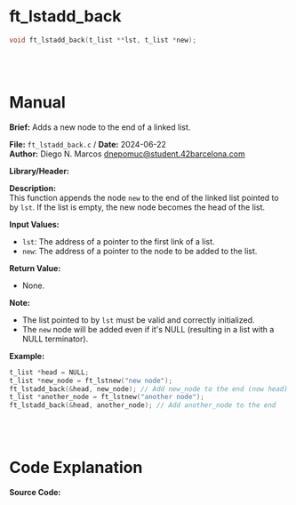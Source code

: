 # ft_lstadd_back
```c 
void ft_lstadd_back(t_list **lst, t_list *new);
```
<br>
<br>

# Manual
**Brief:**
Adds a new node to the end of a linked list.

**File:** `ft_lstadd_back.c` / **Date:** 2024-06-22  
**Author:** Diego N. Marcos <dnepomuc@student.42barcelona.com>

**Library/Header:**



**Description:**  
This function appends the node `new` to the end of the linked list pointed to by `lst`.  If the list is empty, the new node becomes the head of the list. 

**Input Values:**  
* `lst`: The address of a pointer to the first link of a list.
* `new`: The address of a pointer to the node to be added to the list.

**Return Value:**  
* None.

**Note:**  
-  The list pointed to by `lst` must be valid and correctly initialized.  
-  The `new` node will be added even if it's NULL (resulting in a list with a NULL terminator).

**Example:**  
```c
t_list *head = NULL;
t_list *new_node = ft_lstnew("new node");
ft_lstadd_back(&head, new_node); // Add new_node to the end (now head)
t_list *another_node = ft_lstnew("another node");
ft_lstadd_back(&head, another_node); // Add another_node to the end
```

<br>
<br>

# Code Explanation
**Source Code:**
``` C


```